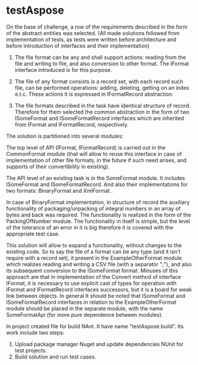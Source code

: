 # testAspose
On the base of challenge, a row of the requirements described in the form of the abstract entities was selected. 
(All made solutions followed from implementation of tests, as tests were written before architecture and before introduction of interfaces and their implementation)

1) The file format can be any and shall support actions: reading from the file and writing to file, and also conversion to other format. The IFormat interface introduced is for this purpose.

2) The file of any format consists is a record set, with each record such file, can be performed operations: adding, deleting, getting on an index e.t.c. 
These actions it is expressed in IFormatRecord abstraction.

3) The file formats described in the task have identical structure of record. 
Therefore for them selected the common abstraction in the form of two ISomeFormat and ISomeFormatRecord interfaces which are inherited from IFormat and IFormatRecord, respectively.


The solution is partitioned into several modules:

The top level of API (IFormat, IFormatRecord) is carried out in the CommonFormat module 
(that will allow to reuse this interface in case of implementation of other file formats, in the future if such need arises, and supports of their convertibility in existing).

The API level of an existing task is in the SomeFormat module. It includes ISomeFormat and ISomeFormatRecord. 
And also their implementations for two formats: BinaryFormat and XmlFormat .

In case of BinaryFormat implementation, in structure of record the auxiliary functionality of packaging/unpacking of integral numbers in an array of bytes and back was required. 
The functionality is realized in the form of the PackingOfNumber module. 
The functionality in itself is simple, but the level of the tolerance of an error in it is big therefore it is covered with the appropriate test case.

This solution will allow to expand a functionality, without changes to the existing code. 
So to say the file of a format can be any type (and it isn't require with a record set), 
it present in the ExampleOtherFormat module which realizes reading and writing a CSV file (with a separator ";"), 
and also its subsequent conversion to the ISomeFormat format. 
Minuses of this approach are that in implementation of the Convert method of interface IFormat, 
it is necessary to use explicit cast of types for operation with IFormat and IFormatRecord interfaces successors, but it is a board for weak link between objects. 
In general It should be noted that ISomeFormat and ISomeFormatRecord interfaces in relation to the ExampleOtherFormat module should be placed in the separate module,
with the name SomeFormatApi (for more pure dependence between modules).

In project created file for build NAnt. It have name "testAspose.build".
Its work include two steps:
1) Upload package manager Nuget and update dependencies NUnit for test projects.
2) Build solution and run test cases.
